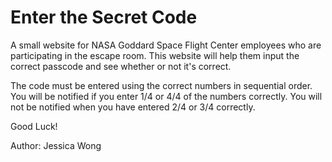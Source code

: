 # Enter the Secret Code

A small website for NASA Goddard Space Flight Center employees who are participating in the escape room.
This website will help them input the correct passcode and see whether or not it's correct.

The code must be entered using the correct numbers in sequential order.  You will be notified if you enter 1/4 or 4/4 of the numbers correctly.  You will not be notified when you have entered 2/4 or 3/4 correctly.  

Good Luck!

Author: Jessica Wong

